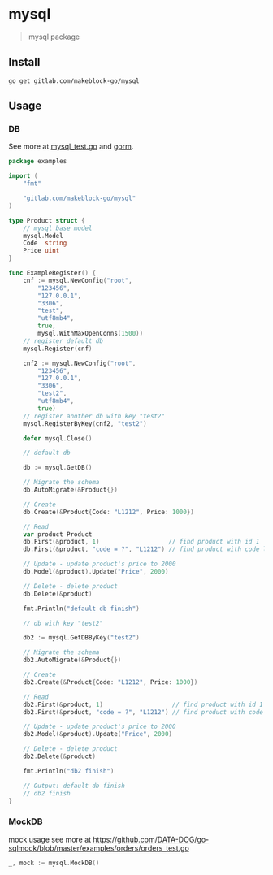 # mysql

> mysql package

## Install

```shell
go get gitlab.com/makeblock-go/mysql
```

## Usage

### DB

See more at [mysql_test.go](./examples/mysql/mysql_test.go) and [gorm](https://gorm.io/docs/).

```go
package examples

import (
	"fmt"

	"gitlab.com/makeblock-go/mysql"
)

type Product struct {
	// mysql base model
	mysql.Model
	Code  string
	Price uint
}

func ExampleRegister() {
	cnf := mysql.NewConfig("root",
		"123456",
		"127.0.0.1",
		"3306",
		"test",
		"utf8mb4",
		true,
		mysql.WithMaxOpenConns(1500))
	// register default db
	mysql.Register(cnf)

	cnf2 := mysql.NewConfig("root",
		"123456",
		"127.0.0.1",
		"3306",
		"test2",
		"utf8mb4",
		true)
	// register another db with key "test2"
	mysql.RegisterByKey(cnf2, "test2")

	defer mysql.Close()

	// default db

	db := mysql.GetDB()

	// Migrate the schema
	db.AutoMigrate(&Product{})

	// Create
	db.Create(&Product{Code: "L1212", Price: 1000})

	// Read
	var product Product
	db.First(&product, 1)                   // find product with id 1
	db.First(&product, "code = ?", "L1212") // find product with code l1212

	// Update - update product's price to 2000
	db.Model(&product).Update("Price", 2000)

	// Delete - delete product
	db.Delete(&product)

	fmt.Println("default db finish")

	// db with key "test2"

	db2 := mysql.GetDBByKey("test2")

	// Migrate the schema
	db2.AutoMigrate(&Product{})

	// Create
	db2.Create(&Product{Code: "L1212", Price: 1000})

	// Read
	db2.First(&product, 1)                   // find product with id 1
	db2.First(&product, "code = ?", "L1212") // find product with code l1212

	// Update - update product's price to 2000
	db2.Model(&product).Update("Price", 2000)

	// Delete - delete product
	db2.Delete(&product)

	fmt.Println("db2 finish")

	// Output: default db finish
	// db2 finish
}
```

### MockDB

mock usage see more at <https://github.com/DATA-DOG/go-sqlmock/blob/master/examples/orders/orders_test.go>

```go
_, mock := mysql.MockDB()
```